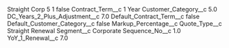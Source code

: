 <?xml version="1.0" encoding="UTF-8"?>
<CustomMetadata xmlns="http://soap.sforce.com/2006/04/metadata" xmlns:xsi="http://www.w3.org/2001/XMLSchema-instance" xmlns:xsd="http://www.w3.org/2001/XMLSchema">
    <label>Straight Corp 5 1</label>
    <protected>false</protected>
    <values>
        <field>Contract_Term__c</field>
        <value xsi:type="xsd:string">1 Year</value>
    </values>
    <values>
        <field>Customer_Category__c</field>
        <value xsi:type="xsd:double">5.0</value>
    </values>
    <values>
        <field>DC_Years_2_Plus_Adjustment__c</field>
        <value xsi:type="xsd:double">7.0</value>
    </values>
    <values>
        <field>Default_Contract_Term__c</field>
        <value xsi:type="xsd:boolean">false</value>
    </values>
    <values>
        <field>Default_Customer_Category__c</field>
        <value xsi:type="xsd:boolean">false</value>
    </values>
    <values>
        <field>Markup_Percentage__c</field>
        <value xsi:nil="true"/>
    </values>
    <values>
        <field>Quote_Type__c</field>
        <value xsi:type="xsd:string">Straight Renewal</value>
    </values>
    <values>
        <field>Segment__c</field>
        <value xsi:type="xsd:string">Corporate</value>
    </values>
    <values>
        <field>Sequence_No__c</field>
        <value xsi:type="xsd:double">1.0</value>
    </values>
    <values>
        <field>YoY_1_Renewal__c</field>
        <value xsi:type="xsd:double">7.0</value>
    </values>
</CustomMetadata>
